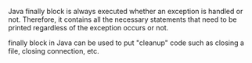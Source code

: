 Java finally block is always executed whether an exception is handled or not. Therefore, it contains all the necessary statements that need to be printed regardless of the exception occurs or not.

finally block in Java can be used to put "cleanup" code such as closing a file, closing connection, etc.
